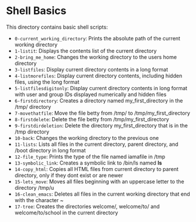 # Shell Basics

This directory contains basic shell scripts:

- `0-current_working_directory`: Prints the absolute path of the current working directory
- `1-listit`: Displays the contents list of the current directory
- `2-bring_me_home`: Changes the working directory to the users home directory
- `3-listfiles`: Display current directory contents in a long format
- `4-listmorefiles`: Display current directory contents, including hidden files, using the long format
- `5-listfilesdigitonly`: Display current directory contents in long format with user and group IDs displayed numerically and hidden files
- `6-firstdirectory`: Creates a directory named my_first_directory in the /tmp/ directory
- `7-movethatfile`: Move the file betty from /tmp/ to /tmp/my_first_directory
- `8-firstdelete`: Delete the file betty from /tmp/my_first_directory
- `9-firstdirdeletion`: Delete the directory my_first_directory that is in the /tmp directory
- `10-back`: Changes the working directory to the previous one
- `11-lists`: Lists all files in the current directory, parent directory, and /boot directory in long format
- `12-file_type`: Prints the type of the file named iamafile in /tmp
- `13-symbolic_link`: Creates a symbolic link to /bin/ls named __ls__
- `14-copy_html`: Copies all HTML files from current directory to parent directory, only if they dont exist or are newer
- `15-lets_move`: Moves all files beginning with an uppercase letter to the directory /tmp/u
- `16-clean_emacs`: Deletes all files in the current working directory that end with the character ~
- `17-tree`: Creates the directories welcome/, welcome/to/ and welcome/to/school in the current directory
